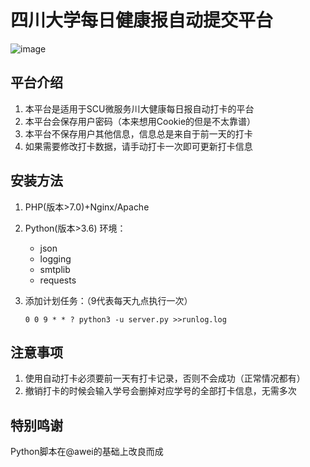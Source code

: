 # 四川大学每日健康报自动提交平台

![image](image.jpg)

## 平台介绍

1. 本平台是适用于SCU微服务川大健康每日报自动打卡的平台
2. 本平台会保存用户密码（本来想用Cookie的但是不太靠谱）
3. 本平台不保存用户其他信息，信息总是来自于前一天的打卡
4. 如果需要修改打卡数据，请手动打卡一次即可更新打卡信息

## 安装方法

1. PHP(版本>7.0)+Nginx/Apache

2. Python(版本>3.6) 环境：

   - json
   - logging
   - smtplib
   - requests

3. 添加计划任务：（9代表每天九点执行一次）

   ```
   0 0 9 * * ? python3 -u server.py >>runlog.log
   ```

   

## 注意事项

1. 使用自动打卡必须要前一天有打卡记录，否则不会成功（正常情况都有）
2. 撤销打卡的时候会输入学号会删掉对应学号的全部打卡信息，无需多次

## 特别鸣谢

Python脚本在@awei的基础上改良而成

